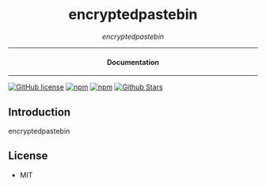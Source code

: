 

<div align="center">  
  <h1>encryptedpastebin</h1>
</div>

<div align="center">  
<i>encryptedpastebin</i>
</div>

---

<div align="center">
<h4>Documentation</h4>
</div>

---

[![GitHub license](https://img.shields.io/badge/license-MIT-blue.svg)](https://github.com/nosdav/encryptedpastebin/blob/gh-pages/LICENSE)
[![npm](https://img.shields.io/npm/v/encryptedpastebin)](https://npmjs.com/package/encryptedpastebin)
[![npm](https://img.shields.io/npm/dw/encryptedpastebin.svg)](https://npmjs.com/package/encryptedpastebin)
[![Github Stars](https://img.shields.io/github/stars/nosdav/encryptedpastebin.svg)](https://github.com/nosdav/encryptedpastebin/)

## Introduction

encryptedpastebin

## License

- MIT
